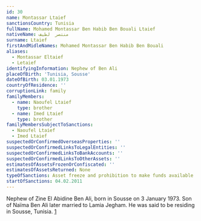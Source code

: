 ```yaml
---
id: 30
name: Montassar Ltaief
sanctionsCountry: Tunisia
fullName: Mohamed Montassar Ben Habib Ben Bouali Ltaief
nativeName: منتصر  لطيف
surname: Ltaief
firstAndMidleNames: Mohamed Montassar Ben Habib Ben Bouali
aliases:
  - Montassar Eltaief
  - Letaief
identifyingInformation: Nephew of Ben Ali
placeOfBirth: 'Tunisia, Sousse'
dateOfBirth: 03.01.1973
countryOfResidence: ''
corruptionLink: family
familyMembers:
  - name: Naoufel Ltaief
    type: brother
  - name: Imed Ltaief
    type: brother
familyMembersSubjectToSanctions:
  - Naoufel Ltaief
  - Imed Ltaief
suspectedOrConfirmedOverseasProperties: ''
suspectedOrConfirmedLinksToLegalEntities: ''
suspectedOrConfirmedLinksToBankAccounts: ''
suspectedOrConfirmedLinksToOtherAssets: ''
estimatesOfAssetsFrozenOrConfiscated: ''
estimatesOfAssetsReturned: None
typeOfSanctions: Asset freeze and prohibition to make funds available
startOfSanctions: 04.02.2011
---
```

Nephew of Zine El Abidine Ben Ali, born in Sousse on 3 January 1973. Son of 
Naïma Ben Ali later married to Lamia Jegham. He was said to be residing in 
Sousse, Tunisia. 
[1](https://eur-lex.europa.eu/legal-content/EN/TXT/?uri=CELEX:02011R0101-20170128)
